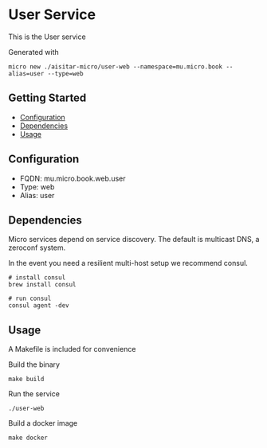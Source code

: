 # User Service

This is the User service

Generated with

```
micro new ./aisitar-micro/user-web --namespace=mu.micro.book --alias=user --type=web
```

## Getting Started

- [Configuration](#configuration)
- [Dependencies](#dependencies)
- [Usage](#usage)

## Configuration

- FQDN: mu.micro.book.web.user
- Type: web
- Alias: user

## Dependencies

Micro services depend on service discovery. The default is multicast DNS, a zeroconf system.

In the event you need a resilient multi-host setup we recommend consul.

```
# install consul
brew install consul

# run consul
consul agent -dev
```

## Usage

A Makefile is included for convenience

Build the binary

```
make build
```

Run the service
```
./user-web
```

Build a docker image
```
make docker
```